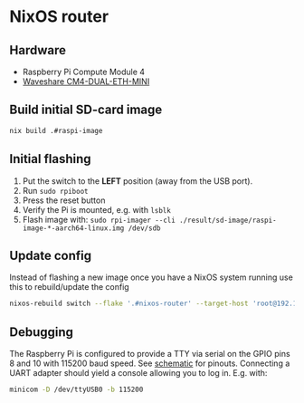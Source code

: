# NixOS router

## Hardware

- Raspberry Pi Compute Module 4
- [Waveshare CM4-DUAL-ETH-MINI](https://www.waveshare.com/wiki/CM4-DUAL-ETH-MINI)

## Build initial SD-card image

```bash
nix build .#raspi-image
```

## Initial flashing

1. Put the switch to the **LEFT** position (away from the USB port).
2. Run `sudo rpiboot`
3. Press the reset button
4. Verify the Pi is mounted, e.g. with `lsblk`
5. Flash image with: `sudo rpi-imager --cli ./result/sd-image/raspi-image-*-aarch64-linux.img /dev/sdb`

## Update config

Instead of flashing a new image once you have a NixOS system running use this to
rebuild/update the config

```bash
nixos-rebuild switch --flake '.#nixos-router' --target-host 'root@192.182.X.X' -L
```

## Debugging

The Raspberry Pi is configured to provide a TTY via serial on the GPIO pins 8
and 10 with 115200 baud speed. See
[schematic](./doc/CM4-DUAL-ETH-MINI-SchDoc.pdf) for pinouts. Connecting a UART
adapter should yield a console allowing you to log in. E.g. with:

```sh
minicom -D /dev/ttyUSB0 -b 115200
```
